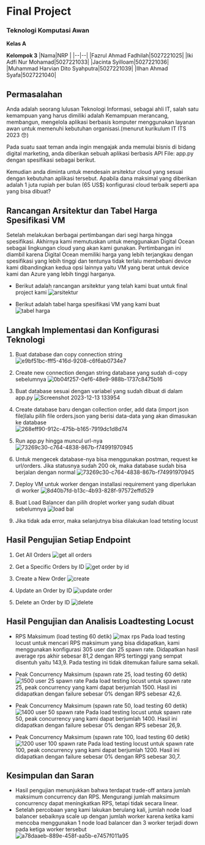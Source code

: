 # Final Project 
### Teknologi Komputasi Awan

**Kelas A**

**Kelompok 3**
|Nama|NRP  |
|--|--|
|Fazrul Ahmad Fadhilah|5027221025|
|Iki Adfi Nur Mohamad|5027221033|
|Jacinta Syilloam|5027221036|
|Muhammad Harvian Dito Syahputra|5027221039|
|Ilhan Ahmad Syafa|5027221040|

## Permasalahan
Anda adalah seorang lulusan Teknologi Informasi, sebagai ahli IT, salah satu kemampuan yang harus dimiliki adalah Kemampuan merancang, membangun, mengelola aplikasi berbasis komputer menggunakan layanan awan untuk memenuhi kebutuhan organisasi.(menurut kurikulum IT ITS 2023 😙)

Pada suatu saat teman anda ingin mengajak anda memulai bisnis di bidang digital marketing, anda diberikan sebuah aplikasi berbasis API File: app.py dengan spesifikasi sebagai berikut.

Kemudian anda diminta untuk mendesain arsitektur cloud yang sesuai dengan kebutuhan aplikasi tersebut. Apabila dana maksimal yang diberikan adalah 1 juta rupiah per bulan (65 US$) konfigurasi cloud terbaik seperti apa yang bisa dibuat?

## Rancangan Arsitektur dan Tabel Harga Spesifikasi VM
Setelah melakukan berbagai pertimbangan dari segi harga hingga spesifikasi. Akhirnya kami memutuskan untuk menggunakan Digital Ocean sebagai lingkungan cloud yang akan kami gunakan. Pertimbangan ini diambil karena Digital Ocean memiliki harga yang lebih terjangkau dengan spesifikasi yang lebih tinggi dan tentunya tidak terlalu membebani device kami dibandingkan kedua opsi lainnya yaitu VM yang berat untuk device kami dan Azure yang lebih tinggi harganya.

- Berikut adalah rancangan arsitektur yang telah kami buat untuk final project kami
![arsitektur](https://github.com/JacintaSyilloam/fp-cloud-computing/assets/115382618/936d5e63-1aa0-4a73-af8c-5176cd495a34)

- Berikut adalah tabel harga spesifikasi VM yang kami buat <br>
![tabel harga](https://github.com/JacintaSyilloam/fp-cloud-computing/assets/115382618/0ceda6d0-0fd0-4f0b-99f7-19aadae14b12)

## Langkah Implementasi dan Konfigurasi Teknologi
1. Buat database dan copy connection string
![e9bf51bc-fff5-416d-9208-c6f6ab0734e7](https://github.com/JacintaSyilloam/fp-cloud-computing/assets/115382618/ce08c7bf-385d-449d-beb6-89bddde4566a)

2. Create new connection dengan string database yang sudah di-copy sebelumnya
![0b04f257-0ef6-48e9-988b-1737c8475b16](https://github.com/JacintaSyilloam/fp-cloud-computing/assets/115382618/2fd86bc3-2ba8-4b79-bd81-10819d69533b)

3. Buat database sesuai dengan variabel yang sudah dibuat di dalam app.py
![Screenshot 2023-12-13 133954](https://github.com/JacintaSyilloam/fp-cloud-computing/assets/115382618/91484af1-616b-4e9b-a9f5-4c975d87620d)

4. Create database baru dengan collection order, add data (import json file)lalu pilih file orders.json yang berisi data-data yang akan dimasukan ke database<br>
![268eff90-912c-475b-b165-7919dc1d8d74](https://github.com/JacintaSyilloam/fp-cloud-computing/assets/115382618/606b56f9-1c17-4553-870c-dd613223427d)

5. Run app.py hingga muncul url-nya
![73269c30-c764-4838-867b-f74991970945](https://github.com/JacintaSyilloam/fp-cloud-computing/assets/115382618/2a9dda00-5c63-4cee-8631-c075db58b8bd)

6. Untuk mengecek database-nya bisa menggunakan postman, request ke url/orders. Jika statusnya sudah 200 ok, maka database sudah bisa berjalan dengan normal
![73269c30-c764-4838-867b-f74991970945](https://github.com/JacintaSyilloam/fp-cloud-computing/assets/115382618/2a9dda00-5c63-4cee-8631-c075db58b8bd)

7. Deploy VM untuk worker dengan installasi requirement yang diperlukan di worker
![8d40b7fd-b13c-4b93-828f-97572effd529](https://github.com/JacintaSyilloam/fp-cloud-computing/assets/115382618/5f72b077-ca0e-4ed1-9985-bf020010b5ae)

8. Buat Load Balancer dan pilih droplet worker yang sudah dibuat sebelumnya
![load bal](https://github.com/JacintaSyilloam/fp-cloud-computing/assets/115382618/521b3301-7be7-4bc0-8fa2-630f7921413b) 

9. Jika tidak ada error, maka selanjutnya bisa dilakukan load tetsting locust

## Hasil Pengujian Setiap Endpoint
1. Get All Orders
![get all orders](https://github.com/JacintaSyilloam/fp-cloud-computing/assets/127307991/cf0d700b-751e-4112-b7e3-129605201325)

2. Get a Specific Orders by ID
![get order by id](https://github.com/JacintaSyilloam/fp-cloud-computing/assets/127307991/baf487db-6cf9-40e4-a8a6-1d87e0737e6f)

3. Create a New Order
![create](https://github.com/JacintaSyilloam/fp-cloud-computing/assets/127307991/04ad7a67-fe00-4fee-b4d6-febd2375fcb9)

4. Update an Order by ID
![update order](https://github.com/JacintaSyilloam/fp-cloud-computing/assets/127307991/12aec701-9dff-41f6-9061-c8d4b5d4b991)

5. Delete an Order by ID
![delete](https://github.com/JacintaSyilloam/fp-cloud-computing/assets/127307991/a49b1ad8-2a4d-4d1e-92b4-928b081c4f3b)

## Hasil Pengujian dan Analisis Loadtesting Locust
- RPS Maksimum (load testing 60 detik)
![max rps](https://github.com/JacintaSyilloam/fp-cloud-computing/assets/115382618/041b8bbc-4ffa-42b5-b87e-a5c915baa97a)
Pada load testing locust untuk mencari RPS maksimum yang bisa didapatkan, kami menggunakan konfigurasi 305 user dan 25 spawn rate. Didapatkan hasil average rps akhir sebesar 81,2 dengan RPS tertinggi yang sempat disentuh yaitu 143,9. Pada testing ini tidak ditemukan failure sama sekali.

- Peak Concurrency Maksimum (spawn rate 25, load testing 60 detik)
![1500 user 25 spawn rate](https://github.com/JacintaSyilloam/fp-cloud-computing/assets/115382618/67294dcf-43a6-4279-8bb1-5000a2be40db)
Pada load testing locust untuk spawn rate 25, peak concurrency yang kami dapat berjumlah 1500. Hasil ini didapatkan dengan failure sebesar 0% dengan RPS sebesar 42,6.

- Peak Concurrency Maksimum (spawn rate 50, load testing 60 detik)
![1400 user 50 spawn rate](https://github.com/JacintaSyilloam/fp-cloud-computing/assets/115382618/903fa121-a0e2-46a1-b61f-18062f8dc2bc)
Pada load testing locust untuk spawn rate 50, peak concurrency yang kami dapat berjumlah 1400. Hasil ini didapatkan dengan failure sebesar 0% dengan RPS sebesar 26,9.

- Peak Concurrency Maksimum (spawn rate 100, load testing 60 detik)
![1200 user 100 spawn rate](https://github.com/JacintaSyilloam/fp-cloud-computing/assets/115382618/f5b83a58-f525-4a0a-9c89-5fa3dec61783)
Pada load testing locust untuk spawn rate 100, peak concurrency yang kami dapat berjumlah 1200. Hasil ini didapatkan dengan failure sebesar 0% dengan RPS sebesar 30,7.

## Kesimpulan dan Saran
- Hasil pengujian menunjukkan bahwa terdapat trade-off antara jumlah maksimum concurrency dan RPS. Mengurangi jumlah maksimum concurrency dapat meningkatkan RPS, tetapi tidak secara linear.
- Setelah percobaan yang kami lakukan berulang kali, jumlah node load balancer sebaiknya scale up dengan jumlah worker karena ketika kami mencoba menggunakan 1 node load balancer dan 3 worker terjadi down pada ketiga worker tersebut
![a78daaeb-889e-458f-aa5b-e7457f011a95](https://github.com/JacintaSyilloam/fp-cloud-computing/assets/115382618/c11984c3-57b1-4c47-94e4-a31e02741f25)
